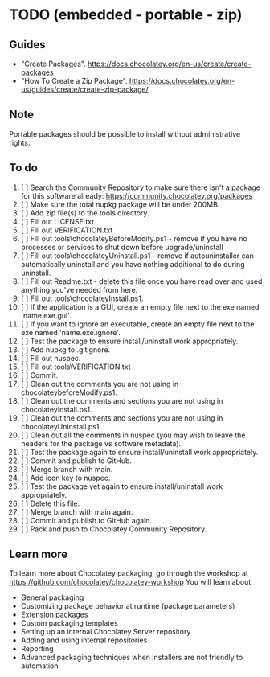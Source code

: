 ﻿# TODO (embedded - portable - zip)

## Guides

- "Create Packages". https://docs.chocolatey.org/en-us/create/create-packages
- "How To Create a Zip Package". https://docs.chocolatey.org/en-us/guides/create/create-zip-package/

## Note

Portable packages should be possible to install without administrative rights.

## To do

1. [ ] Search the Community Repository to make sure there isn't a package for this software already: https://community.chocolatey.org/packages
2. [ ] Make sure the total nupkg package will be under 200MB.
3. [ ] Add zip file(s) to the tools directory.
4. [ ] Fill out LICENSE.txt
5. [ ] Fill out VERIFICATION.txt
6. [ ] Fill out tools\chocolateyBeforeModify.ps1 - remove if you have no processes or services to shut down before upgrade/uninstall
7. [ ] Fill out tools\chocolateyUninstall.ps1 - remove if autouninstaller can automatically uninstall and you have nothing additional to do during uninstall.
8. [ ] Fill out Readme.txt - delete this file once you have read over and used anything you've needed from here.
9.  [ ] Fill out tools\chocolateyInstall.ps1.
10. [ ] If the application is a GUI, create an empty file next to the exe named 'name.exe.gui'.
11. [ ] If you want to ignore an executable, create an empty file next to the exe named 'name.exe.ignore'.
12. [ ] Test the package to ensure install/uninstall work appropriately.
13. [ ] Add nupkg to .gitignore.
14. [ ] Fill out nuspec.
15. [ ] Fill out tools\VERIFICATION.txt
16. [ ] Commit.
17. [ ] Clean out the comments you are not using in chocolateybeforeModify.ps1.
18. [ ] Clean out the comments and sections you are not using in chocolateyInstall.ps1.
19. [ ] Clean out the comments and sections you are not using in chocolateyUninstall.ps1.
20. [ ] Clean out all the comments in nuspec (you may wish to leave the headers for the package vs software metadata).
21. [ ] Test the package again to ensure install/uninstall work appropriately.
22. [ ] Commit and publish to GitHub.
23. [ ] Merge branch with main.
24. [ ] Add icon key to nuspec.
25. [ ] Test the package yet again to ensure install/uninstall work appropriately.
26. [ ] Delete this file.
27. [ ] Merge branch with main again.
28. [ ] Commit and publish to GitHub again.
29. [ ] Pack and push to Chocolatey Community Repository.

## Learn more
To learn more about Chocolatey packaging, go through the workshop at https://github.com/chocolatey/chocolatey-workshop
You will learn about
 - General packaging
 - Customizing package behavior at runtime (package parameters)
 - Extension packages
 - Custom packaging templates
 - Setting up an internal Chocolatey.Server repository
 - Adding and using internal repositories
 - Reporting
 - Advanced packaging techniques when installers are not friendly to
   automation
